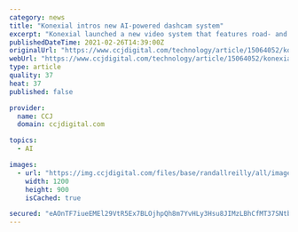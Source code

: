 ```yaml
---
category: news
title: "Konexial intros new AI-powered dashcam system"
excerpt: "Konexial launched a new video system that features road- and driver-facing dashcams, live telemetry data and more. Also: A former Navistar exec has joined a self-driving truck tech firm; and Werner opened a new Florida terminal."
publishedDateTime: 2021-02-26T14:39:00Z
originalUrl: "https://www.ccjdigital.com/technology/article/15064052/konexial-intros-new-aipowered-video-management-system"
webUrl: "https://www.ccjdigital.com/technology/article/15064052/konexial-intros-new-aipowered-video-management-system"
type: article
quality: 37
heat: 37
published: false

provider:
  name: CCJ
  domain: ccjdigital.com

topics:
  - AI

images:
  - url: "https://img.ccjdigital.com/files/base/randallreilly/all/image/2021/02/My20_LogiCam_Tower_Mockup.6038fc481fe75.png?auto=format&fit=max&w=1200"
    width: 1200
    height: 900
    isCached: true

secured: "eAOnTF7iueEMEl29VtR5Ex7BLOjhpQh8m7YvHLy3Hsu8JIMzLBhCfMT37SNtbufMwl6TZZv/NaeN4DaffIq2rqdQ6L53nwusIBjhO783UAXQ8MsO8gbAduI4DkGpLdS8tKPdbl05PSM52XKhL75FiQvj1Qy1YhlEibZnfFwLDEFf1nt+RRRhL1cTvjKwnc/Uhe5p11QXZvN3pH99XxKURMUBzXKskYc1f1t393SgxpNuLP/AEzuE3Nrf8QgCQJ4U+78sTqaJZlC/LHo/NzJrRlvWWe5HwlqRSKBDsjSKSeU//6Ry6BefpfTglh4Fk3+oNyIFRpuAH10Hf+YGG36g0j1EbmM4mF3ARbhKrR+YSr0=;NQZ2aTPF8mXUQLXjzDHb6w=="
---
```


